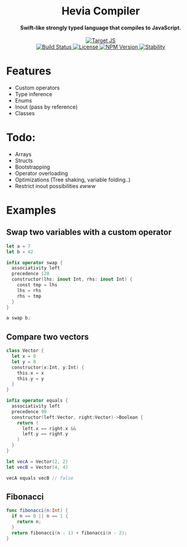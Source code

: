 <h1 align="center">Hevia Compiler</h1>

<div align="center">
  <strong>Swift-like strongly typed language that compiles to JavaScript.</strong>
</div>

<br/>

<div align="center">
  <a href="#">
    <img src="https://img.shields.io/badge/Target-JS-f1e05a.svg?style=flat-square" alt="Target JS" />
  </a>
  <br/>
  <a href="https://travis-ci.org/maierfelix/hevia-compiler">
    <img src="https://img.shields.io/travis/maierfelix/hevia-compiler/master.svg?style=flat-square" alt="Build Status" />
  </a>
  <a href="https://github.com/maierfelix/hevia-compiler/blob/master/LICENSE">
    <img src="https://img.shields.io/badge/MIT-License-blue.svg?style=flat-square" alt="License" />
  </a>
  <a href="https://www.npmjs.com/package/hevia">
    <img src="https://img.shields.io/npm/v/hevia-compiler.svg?style=flat-square" alt="NPM Version" />
  </a>
  <a href="https://nodejs.org/api/documentation.html#documentation_stability_index">
    <img src="https://img.shields.io/badge/stability-experimental-orange.svg?style=flat-square" alt="Stability" />
  </a>
</div>

# Features
 - Custom operators
 - Type inference
 - Enums
 - Inout (pass by reference)
 - Classes

# Todo:
 - Arrays
 - Structs
 - Bootstrapping
 - Operator overloading
 - Optimizations (Tree shaking, variable folding..)
 - Restrict inout possibilities *ewww*

# Examples
## Swap two variables with a custom operator
````swift
let a = 7
let b = 42

infix operator swap {
  associativity left
  precedence 120
  constructor(lhs: inout Int, rhs: inout Int) {
    const tmp = lhs
    lhs = rhs
    rhs = tmp
  }
}

a swap b;
````
## Compare two vectors
````swift
class Vector {
  let x = 0
  let y = 0
  constructor(x:Int, y:Int) {
    this.x = x
    this.y = y
  }
}

infix operator equals {
  associativity left
  precedence 90
  constructor(left:Vector, right:Vector)->Boolean {
    return (
      left.x == right.x &&
      left.y == right.y
    )
  }
}

let vecA = Vector(2, 2)
let vecB = Vector(4, 4)

vecA equals vecB // false
````
## Fibonacci
````swift
func fibonacci(n:Int) {
  if n == 0 || n == 1 {
    return n;
  }
  return fibonacci(n - 1) + fibonacci(n - 2);
}
````
